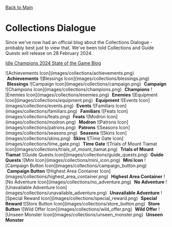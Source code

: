 [Back to Main](index.md)

# Collections Dialogue

Since we've now had an official blog about the Collections Dialogue - probably best just to view that. We've been told Collections and Guide Quests will release on 28 February 2024.

[Idle Champions 2024 State of the Game Blog](https://codenameentertainment.com/?page=idle_champions&post_id=1636#blog)

<span class="emergenceShopTableRow">
  <span class="emergenceShopTableItem">
    <span class="emergenceShopTableIcon">
      ![Achievements Icon](images/collections/achievements.png)
    </span>
    <span class="emergenceShopTableTextColumn">
      <span style="margin-left:5px;">
        <strong>Achievements</strong>
      </span>
    </span>
  </span>
  <span class="emergenceShopTableItem">
    <span class="emergenceShopTableIcon">
      ![Blessings Icon](images/collections/blessings.png)
    </span>
    <span class="emergenceShopTableTextColumn">
      <span style="margin-left:5px;">
        <strong>Blessings</strong>
      </span>
    </span>
  </span>
  <span class="emergenceShopTableItem">
    <span class="emergenceShopTableIcon">
      ![Campaign Icon](images/collections/campaign.png)
    </span>
    <span class="emergenceShopTableTextColumn">
      <span style="margin-left:5px;">
        <strong>Campaign</strong>
      </span>
    </span>
  </span>
  <span class="emergenceShopTableItem">
    <span class="emergenceShopTableIcon">
      ![Champions Icon](images/collections/champions.png)
    </span>
    <span class="emergenceShopTableTextColumn">
      <span style="margin-left:5px;">
        <strong>Champions</strong>
      </span>
    </span>
  </span>
  <span class="emergenceShopTableItem">
    <span class="emergenceShopTableIcon">
      ![Enemies Icon](images/collections/enemies.png)
    </span>
    <span class="emergenceShopTableTextColumn">
      <span style="margin-left:5px;">
        <strong>Enemies</strong>
      </span>
    </span>
  </span>
  <span class="emergenceShopTableItem">
    <span class="emergenceShopTableIcon">
      ![Equipment Icon](images/collections/equipment.png)
    </span>
    <span class="emergenceShopTableTextColumn">
      <span style="margin-left:5px;">
        <strong>Equipment</strong>
      </span>
    </span>
  </span>
  <span class="emergenceShopTableItem">
    <span class="emergenceShopTableIcon">
      ![Events Icon](images/collections/events.png)
    </span>
    <span class="emergenceShopTableTextColumn">
      <span style="margin-left:5px;">
        <strong>Events</strong>
      </span>
    </span>
  </span>
  <span class="emergenceShopTableItem">
    <span class="emergenceShopTableIcon">
      ![Familiars Icon](images/collections/familiars.png)
    </span>
    <span class="emergenceShopTableTextColumn">
      <span style="margin-left:5px;">
        <strong>Familiars</strong>
      </span>
    </span>
  </span>
  <span class="emergenceShopTableItem">
    <span class="emergenceShopTableIcon">
      ![Feats Icon](images/collections/feats.png)
    </span>
    <span class="emergenceShopTableTextColumn">
      <span style="margin-left:5px;">
        <strong>Feats</strong>
      </span>
    </span>
  </span>
  <span class="emergenceShopTableItem">
    <span class="emergenceShopTableIcon">
      ![Modron Icon](images/collections/modron.png)
    </span>
    <span class="emergenceShopTableTextColumn">
      <span style="margin-left:5px;">
        <strong>Modron</strong>
      </span>
    </span>
  </span>
  <span class="emergenceShopTableItem">
    <span class="emergenceShopTableIcon">
      ![Patrons Icon](images/collections/patrons.png)
    </span>
    <span class="emergenceShopTableTextColumn">
      <span style="margin-left:5px;">
        <strong>Patrons</strong>
      </span>
    </span>
  </span>
  <span class="emergenceShopTableItem">
    <span class="emergenceShopTableIcon">
      ![Seasons Icon](images/collections/seasons.png)
    </span>
    <span class="emergenceShopTableTextColumn">
      <span style="margin-left:5px;">
        <strong>Seasons</strong>
      </span>
    </span>
  </span>
  <span class="emergenceShopTableItem">
    <span class="emergenceShopTableIcon">
      ![Skins Icon](images/collections/skins.png)
    </span>
    <span class="emergenceShopTableTextColumn">
      <span style="margin-left:5px;">
        <strong>Skins</strong>
      </span>
    </span>
  </span>
  <span class="emergenceShopTableItem">
    <span class="emergenceShopTableIcon">
      ![Time Gate Icon](images/collections/time_gate.png)
    </span>
    <span class="emergenceShopTableTextColumn">
      <span style="margin-left:5px;">
        <strong>Time Gate</strong>
      </span>
    </span>
  </span>
  <span class="emergenceShopTableItem">
    <span class="emergenceShopTableIcon">
      ![Trials of Mount Tiamat Icon](images/collections/trials_of_mount_tiamat.png)
    </span>
    <span class="emergenceShopTableTextColumn">
      <span style="margin-left:5px;">
        <strong>Trials of Mount Tiamat</strong>
      </span>
    </span>
  </span>
  <span class="emergenceShopTableItem">
    <span class="emergenceShopTableIcon">
      ![Guide Quests Icon](images/collections/guide_quests.png)
    </span>
    <span class="emergenceShopTableTextColumn">
      <span style="margin-left:5px;">
        <strong>Guide Quests</strong>
      </span>
    </span>
  </span>
  <span class="emergenceShopTableItem">
    <span class="emergenceShopTableIcon">
      ![Mini Icon](images/collections/mini_icon.png)
    </span>
    <span class="emergenceShopTableTextColumn">
      <span style="margin-left:5px;">
        <strong>Mini Icon</strong>
      </span>
    </span>
  </span>
  <span class="emergenceShopTableItem">
    <span class="emergenceShopTableIcon">
      ![Campaign Button Icon](images/collections/campaign_button.png)
    </span>
    <span class="emergenceShopTableTextColumn">
      <span style="margin-left:5px;">
        <strong>Campaign Button</strong>
      </span>
    </span>
  </span>
  <span class="emergenceShopTableItem">
    <span class="emergenceShopTableIcon">
      ![Highest Area Container Icon](images/collections/highest_area_container.png)
    </span>
    <span class="emergenceShopTableTextColumn">
      <span style="margin-left:5px;">
        <strong>Highest Area Container</strong>
      </span>
    </span>
  </span>
  <span class="emergenceShopTableItem">
    <span class="emergenceShopTableIcon">
      ![No Adventure Icon](images/collections/no_adventure.png)
    </span>
    <span class="emergenceShopTableTextColumn">
      <span style="margin-left:5px;">
        <strong>No Adventure</strong>
      </span>
    </span>
  </span>
  <span class="emergenceShopTableItem">
    <span class="emergenceShopTableIcon">
      ![Unavailable Adventure Icon](images/collections/unavailable_adventure.png)
    </span>
    <span class="emergenceShopTableTextColumn">
      <span style="margin-left:5px;">
        <strong>Unavailable Adventure</strong>
      </span>
    </span>
  </span>
  <span class="emergenceShopTableItem">
    <span class="emergenceShopTableIcon">
      ![Special Reward Icon](images/collections/special_reward.png)
    </span>
    <span class="emergenceShopTableTextColumn">
      <span style="margin-left:5px;">
        <strong>Special Reward</strong>
      </span>
    </span>
  </span>
  <span class="emergenceShopTableItem">
    <span class="emergenceShopTableIcon">
      ![Store Button Icon](images/collections/store_button.png)
    </span>
    <span class="emergenceShopTableTextColumn">
      <span style="margin-left:5px;">
        <strong>Store Button</strong>
      </span>
    </span>
  </span>
  <span class="emergenceShopTableItem">
    <span class="emergenceShopTableIcon">
      ![Wild Offer Icon](images/collections/wild_offer.png)
    </span>
    <span class="emergenceShopTableTextColumn">
      <span style="margin-left:5px;">
        <strong>Wild Offer</strong>
      </span>
    </span>
  </span>
  <span class="emergenceShopTableItem">
    <span class="emergenceShopTableIcon">
      ![Unseen Monster Icon](images/collections/unseen_monster.png)
    </span>
    <span class="emergenceShopTableTextColumn">
      <span style="margin-left:5px;">
        <strong>Unseen Monster</strong>
      </span>
    </span>
  </span>
</span>